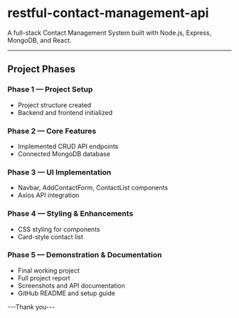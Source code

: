 # restful-contact-management-api


A full-stack Contact Management System built with Node.js, Express, MongoDB, and React.  

---

## Project Phases

### Phase 1 — Project Setup
- Project structure created
- Backend and frontend initialized

### Phase 2 — Core Features
- Implemented CRUD API endpoints
- Connected MongoDB database

### Phase 3 — UI Implementation
- Navbar, AddContactForm, ContactList components
- Axios API integration

### Phase 4 — Styling & Enhancements
- CSS styling for components
- Card-style contact list

### Phase 5 — Demonstration & Documentation
- Final working project
- Full project report
- Screenshots and API documentation
- GitHub README and setup guide

---Thank you---